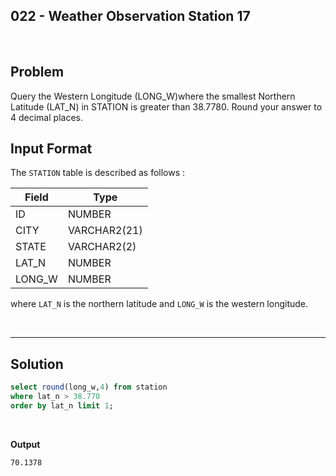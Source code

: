 ## 022 - Weather Observation Station 17
<br>

## Problem
Query the Western Longitude (LONG_W)where the smallest Northern Latitude (LAT_N) in STATION is greater than 38.7780. Round your answer to 4 decimal places.

## Input Format

The `STATION` table is described as follows :


|  Field | Type |
|---|---|
| ID  | NUMBER |
| CITY | VARCHAR2(21)   |
| STATE  | VARCHAR2(2)  |
| LAT_N |  NUMBER |
| LONG_W | NUMBER |

where `LAT_N` is the northern latitude and `LONG_W` is the western longitude.


<br>

---

## Solution


```SQL
select round(long_w,4) from station
where lat_n > 38.770 
order by lat_n limit 1;

```

<br>

**Output**

```
70.1378
```
